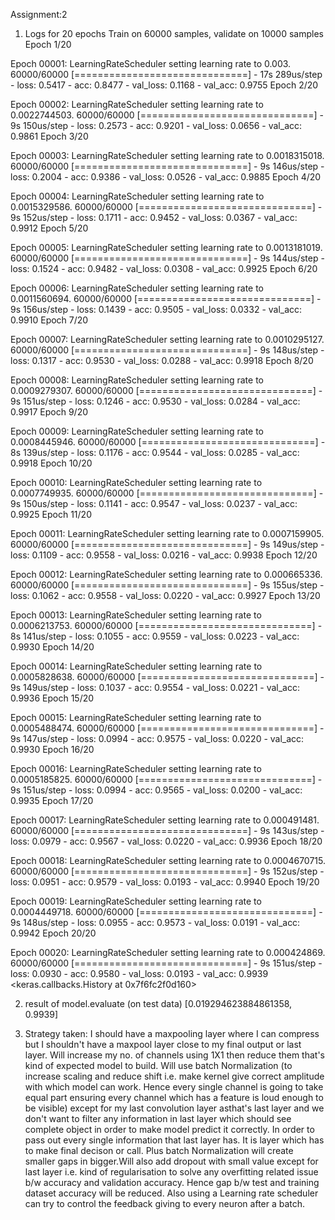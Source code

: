 Assignment:2

1. Logs for 20 epochs
Train on 60000 samples, validate on 10000 samples
Epoch 1/20

Epoch 00001: LearningRateScheduler setting learning rate to 0.003.
60000/60000 [==============================] - 17s 289us/step - loss: 0.5417 - acc: 0.8477 - val_loss: 0.1168 - val_acc: 0.9755
Epoch 2/20

Epoch 00002: LearningRateScheduler setting learning rate to 0.0022744503.
60000/60000 [==============================] - 9s 150us/step - loss: 0.2573 - acc: 0.9201 - val_loss: 0.0656 - val_acc: 0.9861
Epoch 3/20

Epoch 00003: LearningRateScheduler setting learning rate to 0.0018315018.
60000/60000 [==============================] - 9s 146us/step - loss: 0.2004 - acc: 0.9386 - val_loss: 0.0526 - val_acc: 0.9885
Epoch 4/20

Epoch 00004: LearningRateScheduler setting learning rate to 0.0015329586.
60000/60000 [==============================] - 9s 152us/step - loss: 0.1711 - acc: 0.9452 - val_loss: 0.0367 - val_acc: 0.9912
Epoch 5/20

Epoch 00005: LearningRateScheduler setting learning rate to 0.0013181019.
60000/60000 [==============================] - 9s 144us/step - loss: 0.1524 - acc: 0.9482 - val_loss: 0.0308 - val_acc: 0.9925
Epoch 6/20

Epoch 00006: LearningRateScheduler setting learning rate to 0.0011560694.
60000/60000 [==============================] - 9s 156us/step - loss: 0.1439 - acc: 0.9505 - val_loss: 0.0332 - val_acc: 0.9910
Epoch 7/20

Epoch 00007: LearningRateScheduler setting learning rate to 0.0010295127.
60000/60000 [==============================] - 9s 148us/step - loss: 0.1317 - acc: 0.9530 - val_loss: 0.0288 - val_acc: 0.9918
Epoch 8/20

Epoch 00008: LearningRateScheduler setting learning rate to 0.0009279307.
60000/60000 [==============================] - 9s 151us/step - loss: 0.1246 - acc: 0.9530 - val_loss: 0.0284 - val_acc: 0.9917
Epoch 9/20

Epoch 00009: LearningRateScheduler setting learning rate to 0.0008445946.
60000/60000 [==============================] - 8s 139us/step - loss: 0.1176 - acc: 0.9544 - val_loss: 0.0285 - val_acc: 0.9918
Epoch 10/20

Epoch 00010: LearningRateScheduler setting learning rate to 0.0007749935.
60000/60000 [==============================] - 9s 150us/step - loss: 0.1141 - acc: 0.9547 - val_loss: 0.0237 - val_acc: 0.9925
Epoch 11/20

Epoch 00011: LearningRateScheduler setting learning rate to 0.0007159905.
60000/60000 [==============================] - 9s 149us/step - loss: 0.1109 - acc: 0.9558 - val_loss: 0.0216 - val_acc: 0.9938
Epoch 12/20

Epoch 00012: LearningRateScheduler setting learning rate to 0.000665336.
60000/60000 [==============================] - 9s 155us/step - loss: 0.1062 - acc: 0.9558 - val_loss: 0.0220 - val_acc: 0.9927
Epoch 13/20

Epoch 00013: LearningRateScheduler setting learning rate to 0.0006213753.
60000/60000 [==============================] - 8s 141us/step - loss: 0.1055 - acc: 0.9559 - val_loss: 0.0223 - val_acc: 0.9930
Epoch 14/20

Epoch 00014: LearningRateScheduler setting learning rate to 0.0005828638.
60000/60000 [==============================] - 9s 149us/step - loss: 0.1037 - acc: 0.9554 - val_loss: 0.0221 - val_acc: 0.9936
Epoch 15/20

Epoch 00015: LearningRateScheduler setting learning rate to 0.0005488474.
60000/60000 [==============================] - 9s 147us/step - loss: 0.0994 - acc: 0.9575 - val_loss: 0.0220 - val_acc: 0.9930
Epoch 16/20

Epoch 00016: LearningRateScheduler setting learning rate to 0.0005185825.
60000/60000 [==============================] - 9s 151us/step - loss: 0.0994 - acc: 0.9565 - val_loss: 0.0200 - val_acc: 0.9935
Epoch 17/20

Epoch 00017: LearningRateScheduler setting learning rate to 0.000491481.
60000/60000 [==============================] - 9s 143us/step - loss: 0.0979 - acc: 0.9567 - val_loss: 0.0220 - val_acc: 0.9936
Epoch 18/20

Epoch 00018: LearningRateScheduler setting learning rate to 0.0004670715.
60000/60000 [==============================] - 9s 152us/step - loss: 0.0951 - acc: 0.9579 - val_loss: 0.0193 - val_acc: 0.9940
Epoch 19/20

Epoch 00019: LearningRateScheduler setting learning rate to 0.0004449718.
60000/60000 [==============================] - 9s 148us/step - loss: 0.0955 - acc: 0.9573 - val_loss: 0.0191 - val_acc: 0.9942
Epoch 20/20

Epoch 00020: LearningRateScheduler setting learning rate to 0.000424869.
60000/60000 [==============================] - 9s 151us/step - loss: 0.0930 - acc: 0.9580 - val_loss: 0.0193 - val_acc: 0.9939
<keras.callbacks.History at 0x7f6fc2f0d160>

2. result of model.evaluate (on test data)
[0.019294623884861358, 0.9939]

3. Strategy taken:
I should have a maxpooling layer where I can compress but I shouldn't have a maxpool layer close to my final output or last layer. Will increase my no. of channels using 1X1 then reduce them that's kind of expected model to build. Will use batch Normalization (to increase scaling and reduce shift i.e. make kernel give correct amplitude with which model can work. Hence every single channel is going to take equal part ensuring every channel which has a feature is loud enough to be visible) except for my last convolution layer asthat's last layer and we don't want to filter any information in last layer which should see complete object in order to make model predict it correctly. In order to pass out every single information that last layer has. It is layer which has to make final decison or call. Plus batch Normalization will create smaller gaps in bigger.Will also add dropout with small value except for last layer i.e. kind of regularisation to solve any overfitting related issue b/w accuracy and validation accuracy. Hence gap b/w test and training dataset accuracy will be reduced. Also using a Learning rate scheduler can try to control the feedback giving to every neuron after a batch.
